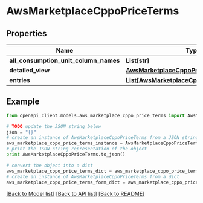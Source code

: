 # AwsMarketplaceCppoPriceTerms


## Properties
Name | Type | Description | Notes
------------ | ------------- | ------------- | -------------
**all_consumption_unit_column_names** | **List[str]** |  | [optional] 
**detailed_view** | [**AwsMarketplaceCppoPriceTermDetailedView**](AwsMarketplaceCppoPriceTermDetailedView.md) |  | [optional] 
**entries** | [**List[AwsMarketplaceCppoPriceTermEntry]**](AwsMarketplaceCppoPriceTermEntry.md) |  | [optional] 

## Example

```python
from openapi_client.models.aws_marketplace_cppo_price_terms import AwsMarketplaceCppoPriceTerms

# TODO update the JSON string below
json = "{}"
# create an instance of AwsMarketplaceCppoPriceTerms from a JSON string
aws_marketplace_cppo_price_terms_instance = AwsMarketplaceCppoPriceTerms.from_json(json)
# print the JSON string representation of the object
print AwsMarketplaceCppoPriceTerms.to_json()

# convert the object into a dict
aws_marketplace_cppo_price_terms_dict = aws_marketplace_cppo_price_terms_instance.to_dict()
# create an instance of AwsMarketplaceCppoPriceTerms from a dict
aws_marketplace_cppo_price_terms_form_dict = aws_marketplace_cppo_price_terms.from_dict(aws_marketplace_cppo_price_terms_dict)
```
[[Back to Model list]](../README.md#documentation-for-models) [[Back to API list]](../README.md#documentation-for-api-endpoints) [[Back to README]](../README.md)


